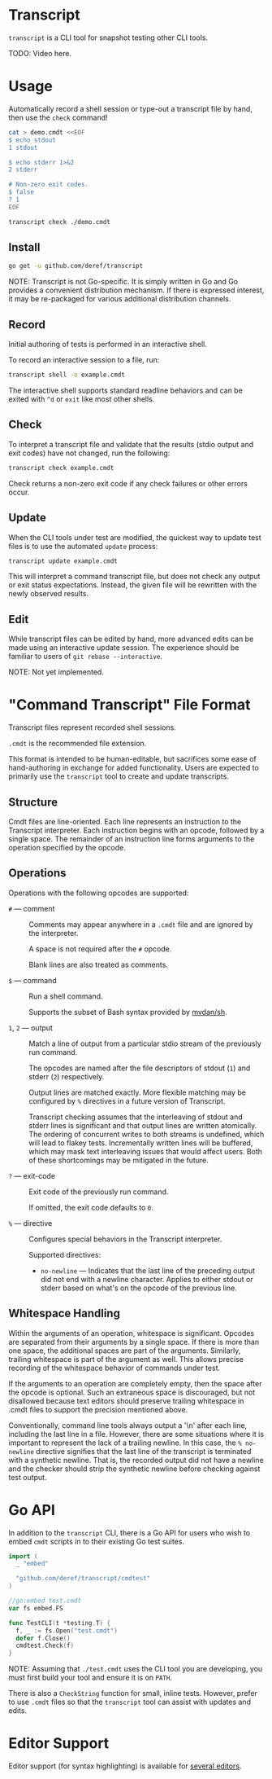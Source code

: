 # Transcript

`transcript` is a CLI tool for snapshot testing other CLI tools.

TODO: Video here.

# Usage

Automatically record a shell session or type-out a transcript file by hand,
then use the `check` command!

```bash
cat > demo.cmdt <<EOF
$ echo stdout
1 stdout

$ echo stderr 1>&2
2 stderr

# Non-zero exit codes.
$ false
? 1
EOF

transcript check ./demo.cmdt
```

## Install

```bash
go get -u github.com/deref/transcript
```

NOTE: Transcript is not Go-specific. It is simply written in Go and Go provides
a convenient distribution mechanism. If there is expressed interest, it may be
re-packaged for various additional distribution channels.

## Record

Initial authoring of tests is performed in an interactive shell.

To record an interactive session to a file, run:

```bash
transcript shell -o example.cmdt
```

The interactive shell supports standard readline behaviors and can be exited
with `^d` or `exit` like most other shells.

## Check

To interpret a transcript file and validate that the results (stdio output and
exit codes) have not changed, run the following:

```bash
transcript check example.cmdt
```

Check returns a non-zero exit code if any check failures or other errors occur.

## Update

When the CLI tools under test are modified, the quickest way to update test
files is to use the automated `update` process:

```bash
transcript update example.cmdt
```

This will interpret a command transcript file, but does not check any output or
exit status expectations. Instead, the given file will be rewritten with the
newly observed results.

## Edit

While transcript files can be edited by hand, more advanced edits can be made
using an interactive update session. The experience should be familiar to users
of `git rebase --interactive`.

NOTE: Not yet implemented.

# "Command Transcript" File Format

Transcript files represent recorded shell sessions.

`.cmdt` is the recommended file extension.

This format is intended to be human-editable, but sacrifices some ease of
hand-authoring in exchange for added functionality. Users are expected to
primarily use the `transcript` tool to create and update transcripts.

## Structure

Cmdt files are line-oriented. Each line represents an instruction to the
Transcript interpreter. Each instruction begins with an opcode, followed by a
single space. The remainder of an instruction line forms arguments to the operation specified by the opcode.

## Operations

Operations with the following opcodes are supported:

<dl>
  <dt><code>#</code> &mdash; comment</dt>
  <dd>
    <p>
      Comments may appear anywhere in a <code>.cmdt</code> file and are ignored
      by the interpreter.
    </p>
    <p>A space is not required after the <code>#</code> opcode.</p>
    <p>Blank lines are also treated as comments.</p>
  </dd>

  <dt><code>$</code> &mdash; command</dt>
  <dd>
    <p>Run a shell command.</p>
    <p>
      Supports the subset of Bash syntax provided by
      <a href="https://github.com/mvdan/sh#gosh">mvdan/sh</a>.
    </p>
  </dd>

  <dt><code>1</code>, <code>2</code> &mdash; output</dt>
  <dd>
    <p>
      Match a line of output from a particular stdio stream of the previously
      run command.
    </p>
    <p>
      The opcodes are named after the file descriptors of stdout
      (<code>1</code>) and stderr (<code>2</code>) respectively.
    </p>
    <p>
      Output lines are matched exactly. More flexible matching may be
      configured by <code>%</code> directives in a future version of
      Transcript.
    </p>
    <p>
      Transcript checking assumes that the interleaving of stdout and stderr
      lines is significant and that output lines are written atomically.
      The ordering of concurrent writes to both streams is undefined, which
      will lead to flakey tests. Incrementally written lines will be buffered,
      which may mask text interleaving issues that would affect users. Both of
      these shortcomings may be mitigated in the future.
    </p>
  </dd>

  <dt><code>?</code> &mdash; exit-code</dt>
  <dd>
    <p>Exit code of the previously run command.</p>
    <p>If omitted, the exit code defaults to <code>0</code>.</p>
  </dd>

  <dt><code>%</code> &mdash; directive</dt>
  <dd>
    <p>Configures special behaviors in the Transcript interpreter.</p>
    <p>Supported directives:</p>
    <ul>
      <li><code>no-newline</code> &mdash; Indicates that the last line of the preceding output did not end with a newline character. Applies to
      either stdout or stderr based on what's on the opcode of the previous line.
      </li>
    </ul>
  </dd>
</dl>

## Whitespace Handling

Within the arguments of an operation, whitespace is significant. Opcodes are
separated from their arguments by a single space. If there is more than one
space, the additional spaces are part of the arguments. Similarly, trailing
whitespace is part of the argument as well. This allows precise recording of
the whitespace behavior of commands under test.

If the arguments to an operation are completely empty, then the space after
the opcode is optional. Such an extraneous space is discouraged, but not
disallowed because text editors should preserve trailing whitespace in .cmdt
files to support the precision mentioned above.

Conventionally, command line tools always output a '\n' after each line,
including the last line in a file. However, there are some situations where
it is important to represent the lack of a trailing newline. In this case,
the `% no-newline` directive signifies that the last line of the transcript
is terminated with a synthetic newline. That is, the recorded output did not
have a newline and the checker should strip the synthetic newline before
checking against test output.

# Go API

In addition to the `transcript` CLI, there is a Go API for users who wish to
embed `cmdt` scripts in to their existing Go test suites.

```go
import (
  _ "embed"

  "github.com/deref/transcript/cmdtest"
)

//go:embed test.cmdt
var fs embed.FS

func TestCLI(t *testing.T) {
  f, _ := fs.Open("test.cmdt")
  defer f.Close()
  cmdtest.Check(f)
}
```

NOTE: Assuming that `./test.cmdt` uses the CLI tool you are developing, you
must first build your tool and ensure it is on `PATH`.

There is also a `CheckString` function for small, inline tests. However, prefer
to use `.cmdt` files so that the `transcript` tool can assist with updates and
edits.

# Editor Support

Editor support (for syntax highlighting) is available for [several editors](./editors).
